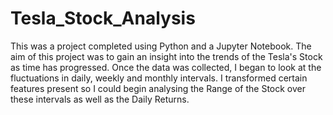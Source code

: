 # Tesla_Stock_Analysis
This was a project completed using Python and a Jupyter Notebook. 
The aim of this project was to gain an insight into the trends of the Tesla's Stock as time has progressed. 
Once the data was collected, I began to look at the fluctuations in daily, weekly and monthly intervals. I transformed certain features present so I could begin analysing the Range of the Stock over these intervals as well as the Daily Returns.
